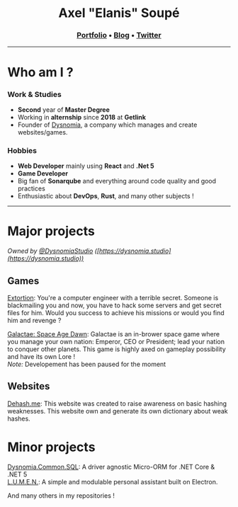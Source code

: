 <h1 align="center">Axel "Elanis" Soupé</h1>

<h3 align="center"><a href="https://elanis.eu">Portfolio</a> • <a href="https://blog.dysnomia.studio">Blog</a> • <a href="https://twitter.com/ElanisGaming">Twitter</a></h3>

<hr />

# Who am I ?

### Work & Studies

- **Second** year of **Master Degree**
- Working in **alternship** since **2018** at **Getlink**
- Founder of [Dysnomia](https://dysnomia.studio), a company which manages and create websites/games.

### Hobbies

- **Web Developer** mainly using **React** and **.Net 5**
- **Game Developer**
- Big fan of **Sonarqube** and everything around code quality and good practices
- Enthusiastic about **DevOps**, **Rust**, and many other subjects !

<hr />

# Major projects
*Owned by [@DysnomiaStudio](https://github.com/Dysnomia-Studio) ([https://dysnomia.studio](https://dysnomia.studio))*

## Games

[Extortion](https://store.steampowered.com/app/1299430/Extortion/): You're a computer engineer with a terrible secret. Someone is blackmailing you and now, you have to hack some servers and get secret files for him. Would you success to achieve his missions or would you find him and revenge ?

[Galactae: Space Age Dawn](https://galactae.eu): Galactae is an in-brower space game where you manage your own nation: Emperor, CEO or President; lead your nation to conquer other planets. This game is highly axed on gameplay possibility and have its own Lore !  
*Note:* Developement has been paused for the moment

## Websites

[Dehash.me](https://dehash.me): This website was created to raise awareness on basic hashing weaknesses. This website own and generate its own dictionary about weak hashes.

# Minor projects

[Dysnomia.Common.SQL](https://github.com/Dysnomia-Studio/Dysnomia.Common.SQL): A driver agnostic Micro-ORM for .NET Core & .NET 5  
[L.U.M.E.N.](https://github.com/L-U-M-E-N/lumen-desktop): A simple and modulable personal assistant built on Electron.

And many others in my repositories !